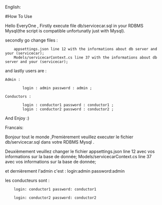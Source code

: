 
English:

#How To Use

Hello EveryOne , Firstly execute file db/servicecar.sql in your RDBMS Mysql(the script is compatible unfortunatly just with Mysql).

secondly go change files :

        appsettings.json line 12 with the informations about db server and your (servicecar);
        Models/servicecarContext.cs line 37 with the informations about db server and your (servicecar);

and lastly users are :

    Admin :

            login : admin password : admin ;
    
    Conductors :

            login : conductor1 password : conductor1 ;
            login : conductor2 password : conductor2 ;

And Enjoy :)

Francais:

Bonjour tout le monde ,Premièrement veuillez executer le fichier db/servicecar.sql dans votre RDBMS Mysql .

Deuxièmement veuillez changer le fichier 
            appsettings.json line 12 avec vos informations sur la base de donnée;
            Models/servicecarContext.cs line 37 avec vos informations sur la base de donnée;

et dernièrement l'admin c'est : 
        login:admin password:admin

les conducteurs sont :
        
        login: conductor1 password: conductor1
        
        login: conductor2 password: conductor2
